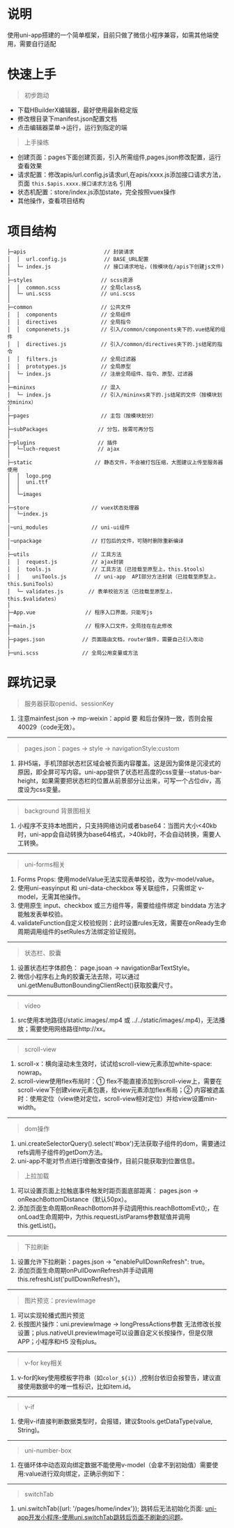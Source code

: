 # 说明
使用uni-app搭建的一个简单框架，目前只做了微信小程序兼容，如需其他端使用，需要自行适配

# 快速上手
> 初步跑动
- 下载HBuilderX编辑器，最好使用最新稳定版
- 修改根目录下manifest.json配置文档
- 点击编辑器菜单->运行，运行到指定的端

> 上手操练
- 创建页面：pages下面创建页面，引入所需组件,pages.json修改配置，运行查看效果
- 请求配置：修改apis/url.config.js请求url,在apis/xxxx.js添加接口请求方法，页面 `this.$apis.xxxx.接口请求方法名` 引用
- 状态机配置：store/index.js添加state，完全按照vuex操作
- 其他操作，查看项目结构

# 项目结构
```
├─apis                         // 封装请求
│  │  url.config.js            // BASE_URL配置
│  └─ index.js                 // 接口请求地址，(按模块在/apis下创建js文件)
│
├─styles                      // scss资源
│  │  common.scss             // 全局class名
│  └─ uni.scss                // uni.scss
│
├─common                      // 公共文件
│  │  components              // 全局组件
│  │  directives              // 全局指令
│  │  componenets.js          // 引入/common/components夹下的.vue结尾的组件
│  │  directives.js           // 引入/common/directives夹下的.js结尾的指令
│  │  filters.js              // 全局过滤器
│  │  prototypes.js           // 全局原型
│  └─ index.js                // 注册全局组件、指令、原型、过滤器
│
├─mininxs                     // 混入
│  └─ index.js                // 引入/mininxs夹下的.js结尾的文件（按模块划分mininx）
│
├─pages                       // 主包（按模块划分）
│
├─subPackages                // 分包，按需可再分包
│
├─plugins                    // 插件
│  └─luch-request            // ajax
│ 
├─static                    // 静态文件，不会被打包压缩，大图建议上传至服务器使用
│  │  logo.png
│  │  uni.ttf
│  │
│  └─images
│
├─store                    // vuex状态处理器
│  └─index.js
│
│─uni_modules              // uni-ui组件
│
│─unpackage                // 打包后的文件，可随时删除重新编译
│
├─utils                    // 工具方法
│  │  request.js           // ajax封装
│  │  tools.js             // 工具方法（已挂载至原型上，this.$tools）
│  │	uniTools.js         // uni-app  API部分方法封装（已挂载至原型上，this.$uniTools）
│  └─ validates.js        // 表单校验方法（已挂载至原型上，this.$validates）
│
├─App.vue                // 程序入口界面，只能写js
│
├─main.js                // 程序入口文件，全局挂在在此修改
│
├─pages.json            // 页面路由文档，router插件，需要自己引入改动
│
├─uni.scss              // 全局公用变量或方法

```
# 踩坑记录
> 服务器获取openid、sessionKey
1. 注意mainfest.json -> mp-weixin：appid 要 和后台保持一致，否则会报40029（code无效）。
---

> pages.json：pages -> style -> navigationStyle:custom
1. 非H5端，手机顶部状态栏区域会被页面内容覆盖。这是因为窗体是沉浸式的原因，即全屏可写内容。uni-app提供了状态栏高度的css变量--status-bar-height，如果需要把状态栏的位置从前景部分让出来，可写一个占位div，高度设为css变量。
---

> background 背景图相关
1. 小程序不支持本地图片，只支持网络访问或者base64：当图片大小<40kb时，uni-app会自动转换为base64格式，>40kb时，不会自动转换，需要人工转换。
---

> uni-forms相关
1. Forms Props: 使用modelValue无法实现表单校验，改为v-model/value。
2. 使用uni-easyinput 和 uni-data-checkbox 等关联组件，只需绑定 v-model，无需其他操作。
3. 使用原生 input、checkbox 或三方组件等，需要给组件绑定 binddata 方法才能触发表单校验。
4. validateFunction自定义校验规则：此时设置rules无效，需要在onReady生命周期调用组件的setRules方法绑定验证规则。
---

> 状态栏、胶囊
1. 设置状态栏字体颜色： page.jsoan -> navigationBarTextStyle。
2. 微信小程序右上角的胶囊无法去除，可以通过uni.getMenuButtonBoundingClientRect()获取胶囊尺寸。
---

> video
1. src使用本地路径(/static.images/.mp4 或 ../../static/images/.mp4)，无法播放；需要使用网络路径http://xx。
---

> scroll-view
1. scroll-x：横向滚动未生效时，试试给scroll-view元素添加white-space: nowrap。
2. scroll-view使用flex布局时：① flex不能直接添加到scroll-view上，需要在scroll-view下创建view元素包裹，给view元素添加flex布局；② 内容被遮盖时：使用定位（view绝对定位，scroll-view相对定位）并给view设置min-width。
---

> dom操作
1. uni.createSelectorQuery().select('#box')无法获取子组件的dom，需要通过refs调用子组件的getDom方法。
2. uni-app不能对节点进行增删改查操作，目前只能获取到位置信息。

>上拉加载
1. 可以设置页面上拉触底事件触发时距页面底部距离： pages.json -> onReachBottomDistance（默认50px）。
2. 添加页面生命周期onReachBottom并手动调用this.reachBottomEvt();，在onLoad生命周期中，为this.requestListParams参数赋值并调用this.getList()。
---

>下拉刷新
1. 设置允许下拉刷新：pages.json -> "enablePullDownRefresh": true。
2. 添加页面生命周期onPullDownRefresh并手动调用this.refreshList('pullDownRefresh')。
---

> 图片预览：previewImage
1. 可以实现轮播式图片预览
2. 长按图片操作：uni.previewImage -> longPressActions参数 无法修改长按设置；plus.nativeUI.previewImage可以设置自定义长按操作，但是仅限APP；小程序和H5 没有plus。
---

> v-for  key相关
1. v-for的key使用模板字符串（如`color_${i}`）,控制台依旧会报警告，建议直接使用数据中的唯一性标识，比如item.id。
---

> v-if
1. 使用v-if直接判断数据类型时，会报错，建议$tools.getDataType(value, String)。
---

> uni-number-box
1. 在循环体中动态双向绑定数据不能使用v-model（会拿不到初始值）需要使用:value进行双向绑定，正确示例如下：
<uni-number-box :min="1" :value="item.goodsNum"></uni-number-box>
---

> switchTab
1. uni.switchTab({url: '/pages/home/index'}); 跳转后无法初始化页面: [uni-app开发小程序-使用uni.switchTab跳转后页面不刷新的问题](https://www.cnblogs.com/cap-rq/p/11120438.html)。